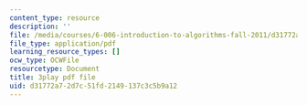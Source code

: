 ```yaml
---
content_type: resource
description: ''
file: /media/courses/6-006-introduction-to-algorithms-fall-2011/d31772a72d7c51fd2149137c3c5b9a12_w6nuXg0BISo.pdf
file_type: application/pdf
learning_resource_types: []
ocw_type: OCWFile
resourcetype: Document
title: 3play pdf file
uid: d31772a7-2d7c-51fd-2149-137c3c5b9a12
---
```

